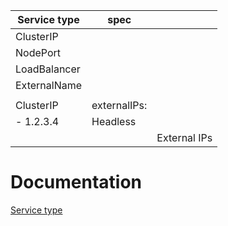 | Service type | spec |  |
| --- | --- | --- |
| ClusterIP |  |  |
| NodePort |  |  |
| LoadBalancer |  |  |
| ExternalName |  |  |
|  |  |  |
| ClusterIP |   externalIPs:
  - 1.2.3.4 | Headless |
|  |  | External IPs |

# Documentation
[Service type](https://kubernetes.io/docs/concepts/services-networking/service/#publishing-services-service-types)
